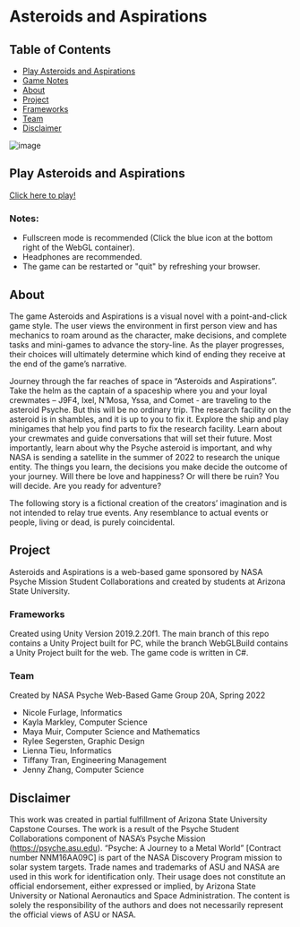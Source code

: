 # Asteroids and Aspirations

## Table of Contents
*  [Play Asteroids and Aspirations](#play-asteroids-and-aspirations)
*  [Game Notes](#notes)
*  [About](#about)
*  [Project](#project)
*  [Frameworks](#frameworks)
*  [Team](#team)
*  [Disclaimer](#disclaimer)


![image](https://user-images.githubusercontent.com/59845833/164561558-dbd43d81-44bb-4c32-a568-0ee004536b6f.png)

## Play Asteroids and Aspirations
[Click here to play!](https://nfurlage.github.io/PsycheWebGame/)

### Notes: 
* Fullscreen mode is recommended (Click the blue icon at the bottom right of the WebGL container).
* Headphones are recommended.
* The game can be restarted or "quit" by refreshing your browser.

## About
The game Asteroids and Aspirations is a visual novel with a point-and-click game style. The user views the environment in first person view and has
 mechanics to roam around as the character, make decisions, and complete tasks and mini-games to advance the story-line.
As the player progresses, their choices will ultimately determine which kind of ending they receive at the end of the game’s narrative.

Journey through the far reaches of space in “Asteroids and Aspirations”. Take the helm as the captain of a spaceship where you and your loyal crewmates – J9F4, Ixel,
N’Mosa, Yssa, and Comet - are traveling to the asteroid Psyche. But this will be no ordinary trip.  The research facility on the asteroid is in shambles, and it is up to you to fix it.
Explore the ship and play minigames that help you find parts to fix the research facility. Learn about your crewmates and guide conversations that will set their future.
Most importantly, learn about why the Psyche asteroid is important, and why NASA is sending a satellite in the summer of 2022 to research the unique entity.
The things you learn, the decisions you make decide the outcome of your journey. Will there be love and happiness? Or will there be ruin? You will decide.
Are you ready for adventure?

The following story is a fictional creation of the creators’ imagination and is not intended to relay true events.
Any resemblance to actual events or people, living or dead, is purely coincidental.


## Project
Asteroids and Aspirations is a web-based game sponsored by NASA Psyche Mission Student Collaborations and created by students at Arizona State University.

### Frameworks
Created using Unity Version 2019.2.20f1. The main branch of this repo contains a Unity Project built for PC, while the branch WebGLBuild contains a Unity Project built for the web. The game code is written in C#.

### Team
Created by NASA Psyche Web-Based Game Group 20A, Spring 2022
* Nicole Furlage, Informatics
* Kayla Markley, Computer Science
* Maya Muir, Computer Science and Mathematics
* Rylee Segersten, Graphic Design
* Lienna Tieu, Informatics
* Tiffany Tran, Engineering Management
* Jenny Zhang, Computer Science

## Disclaimer
This work was created in partial fulfillment of Arizona State University Capstone Courses.
The work is a result of the Psyche Student Collaborations component of
NASA’s Psyche Mission (https://psyche.asu.edu). “Psyche: A Journey to a Metal World”
[Contract number NNM16AA09C] is part of the NASA Discovery Program mission
to solar system targets. Trade names and trademarks of ASU and NASA are used in
this work for identification only. Their usage does not constitute an official
endorsement, either expressed or implied, by Arizona State University or National
 Aeronautics and Space Administration. The content is solely the responsibility of
the authors and does not necessarily represent the official views of ASU or NASA.
